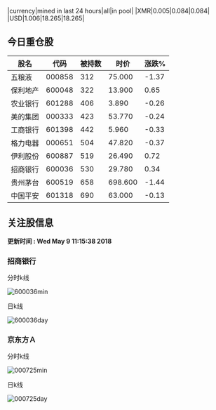 |currency|mined in last 24 hours|all|in pool|
|XMR|0.005|0.084|0.084|
|USD|1.006|18.265|18.265|

## 今日重仓股 

|股名|代码|被持数|时价|涨跌%|
|---|---|---|---|---|
|五粮液|000858|312|75.000|-1.37|
|保利地产|600048|322|13.900|0.65|
|农业银行|601288|406|3.890|-0.26|
|美的集团|000333|423|53.770|-0.24|
|工商银行|601398|442|5.960|-0.33|
|格力电器|000651|504|47.820|-0.37|
|伊利股份|600887|519|26.490|0.72|
|招商银行|600036|530|29.780|0.34|
|贵州茅台|600519|658|698.600|-1.44|
|中国平安|601318|690|63.000|-0.13|

## 关注股信息
**更新时间 : Wed May  9 11:15:38 2018**
### 招商银行 
分时k线

![600036min](http://image.sinajs.cn/newchart/min/n/sh600036.gif)

日k线

![600036day](http://image.sinajs.cn/newchart/daily/n/sh600036.gif)

### 京东方Ａ 
分时k线

![000725min](http://image.sinajs.cn/newchart/min/n/sz000725.gif)

日k线

![000725day](http://image.sinajs.cn/newchart/daily/n/sz000725.gif)
